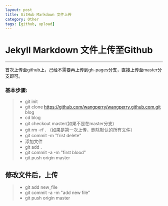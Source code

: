```yaml
---
layout: post
title: GitHub Markdown 文件上传
category: Other
tags: [github, upload]
---
```


# Jekyll Markdown 文件上传至Github

------

首次上传至github上，己经不需要再上传到gh-pages分支，直接上传至master分支即可。

### 基本步骤:

>* git init
>* git clone https://github.com/wangperry/wangperry.github.com.git blog
>* cd blog
>* git checkout master(如果不是在master分支)
>* git rm -rf . （如果是第一次上传，删除默认的所有文件）
>* git commit -m "frist delete"
>* 添加文件 
>* git add .
>* git commit -a -m "first blood"
>* git push origin master

## 修改文件后，上传
>* git add new_file
>* git commit -a -m "add new file"
>* git push origin master


